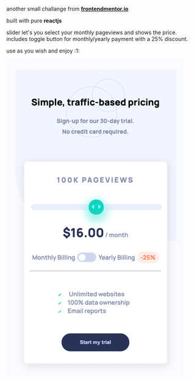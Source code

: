 another small challange from **[frontendmentor.io](http://frontendmentor.io)**

built with pure **reactjs**

slider let's you select your monthly pageviews and shows the price.
includes toggle button for monthly/yearly payment with a 25% discount.

use as you wish and enjoy :1:

![preview](./src/assets/images/preview.png)
